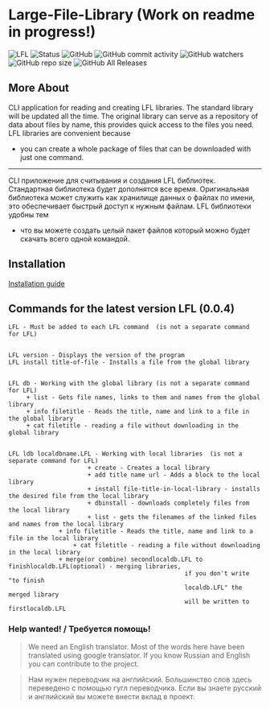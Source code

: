 # Large-File-Library (Work on readme in progress!)
![LFL](https://raw.githubusercontent.com/artegoser/Large-File-Library/master/imgs/LFL.png "LFL")
![Status](https://img.shields.io/badge/status-day%20off-blue)
![GitHub](https://img.shields.io/github/license/artegoser/Large-File-Library)
![GitHub commit activity](https://img.shields.io/github/commit-activity/m/artegoser/Large-File-Library)
![GitHub watchers](https://img.shields.io/github/watchers/artegoser/Large-File-Library)
![GitHub repo size](https://img.shields.io/github/repo-size/artegoser/Large-File-Library)
![GitHub All Releases](https://img.shields.io/github/downloads/artegoser/Large-File-Library/total)
## More About 
CLI application for reading and creating LFL 
libraries.  The standard library will be updated 
all the time.  The original library can serve as 
a repository of data about files by name, this 
provides quick access to the files you need.
LFL libraries are convenient because 
* you can 
create a whole package of files that can be 
downloaded with just one command.

-------

CLI приложение для считывания и создания LFL 
библиотек. Стандартная библиотека будет 
дополнятся все время. Оригинальная библиотека 
может служить как хранилище данных о файлах по 
имени, это обеспечивает быстрый доступ к нужным 
файлам.
LFL библиотеки удобны тем 
* что вы можете создать 
целый пакет файлов который можно будет скачать 
всего одной командой.

## Installation
[Installation guide](https://github.com/artegoser/Large-File-Library/wiki/installation "installation guide") 

## Commands for the latest version LFL (0.0.4)
	LFL - Must be added to each LFL command  (is not a separate command for LFL) 


	LFL version - Displays the version of the program  
	LFL install title-of-file - Installs a file from the global library  
	

	LFL db - Working with the global library (is not a separate command for LFL) 
	     + list - Gets file names, links to them and names from the global library  
	     + info filetitle - Reads the title, name and link to a file in the global library
	     + cat filetitle - reading a file without downloading in the global library
	

	LFL ldb localdbname.LFL - Working with local libraries  (is not a separate command for LFL) 
	                      + create - Creates a local library  
	                      + add title name url - Adds a block to the local library  
	                      + install file-title-in-local-library - installs the desired file from the local library  
	                      + dbinstall - downloads completely files from the local library  
	                      + list - gets the filenames of the linked files and names from the local library
			      + info filetitle - Reads the title, name and link to a file in the local library
		              + cat filetitle - reading a file without downloading in the local library
			      + merge(or combine) secondlocaldb.LFL to finishlocaldb.LFL(optional) - merging libraries, 
												     if you don't write "to finish 		
												     localdb.LFL" the merged library 		
												     will be written to firstlocaldb.LFL


### Help wanted! / Требуется помощь! 
> We need an English translator.  Most of the words here have been translated using google translator.  If you know Russian and English you can contribute to the project.  

> Нам нужен переводчик на английский. Большинство слов здесь переведено с помощью гугл переводчика. Если вы знаете русский и английский вы можете внести вклад в проект.
